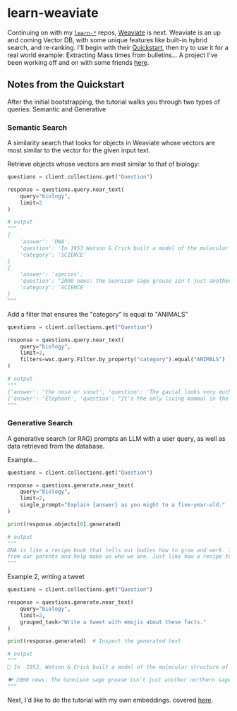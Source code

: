 # learn-weaviate

Continuing on with my [`learn-*`](https://github.com/tlofreso?tab=repositories&q=learn-&type=&language=&sort=) repos, [Weaviate](https://weaviate.io/) is next. Weaviate is an up and coming Vector DB, with some unique features like built-in hybrid search, and re-ranking. I'll begin with their [Quickstart](https://weaviate.io/developers/weaviate/quickstart), then try to use it for a real world example: Extracting Mass times from bulletins... A project I've been working off and on with some friends [here](https://github.com/tlofreso/bulletin).

## Notes from the Quickstart
After the initial bootstrapping, the tutorial walks you through two types of queries: Semantic and Generative

### Semantic Search
A similarity search that looks for objects in Weaviate whose vectors are most similar to the vector for the given input text.

Retrieve objects whose vectors are most similar to that of biology:
```python
questions = client.collections.get("Question")

response = questions.query.near_text(
    query="biology",
    limit=2
)

# output
"""
{
    'answer': 'DNA',
    'question': 'In 1953 Watson & Crick built a model of the molecular structure of this, the gene-carrying substance',
    'category': 'SCIENCE'
}
{
    'answer': 'species',
    'question': "2000 news: the Gunnison sage grouse isn't just another northern sage grouse, but a new one of this classification",
    'category': 'SCIENCE'
}
"""
```

Add a filter that ensures the "category" is equal to "ANIMALS"
```python
questions = client.collections.get("Question")

response = questions.query.near_text(
    query="biology",
    limit=2,
    filters=wvc.query.Filter.by_property("category").equal("ANIMALS")
)

# output
"""
{'answer': 'the nose or snout', 'question': 'The gavial looks very much like a crocodile except for this bodily feature', 'category': 'ANIMALS'}
{'answer': 'Elephant', 'question': "It's the only living mammal in the order Proboseidea", 'category': 'ANIMALS'}
"""
```

### Generative Search
A generative search (or RAG) prompts an LLM with a user query, as well as data retrieved from the database.

Example...
```python
questions = client.collections.get("Question")

response = questions.generate.near_text(
    query="biology",
    limit=2,
    single_prompt="Explain {answer} as you might to a five-year-old."
)

print(response.objects[0].generated)

# output
"""
DNA is like a recipe book that tells our bodies how to grow and work. It is made up of tiny instructions that are passed down    
from our parents and help make us who we are. Just like how a recipe tells you how to make a cake, DNA tells our bodies how to make us!
"""
```

Example 2, writing a tweet
```python
questions = client.collections.get("Question")

response = questions.generate.near_text(
    query="biology",
    limit=2,
    grouped_task="Write a tweet with emojis about these facts."
)

print(response.generated)  # Inspect the generated text

# output
"""
🧬 In  1953, Watson & Crick built a model of the molecular structure of DNA, the gene-carrying substance! 🧬🔬  #Science

🐦 2000 news: The Gunnison sage grouse isn't just another northern sage grouse, but a new species! 🦆🌿 #Science #Discovery
"""
```

Next, I'd like to do the tutorial with my own embeddings. covered [here](https://weaviate.io/developers/weaviate/starter-guides/custom-vectors).
